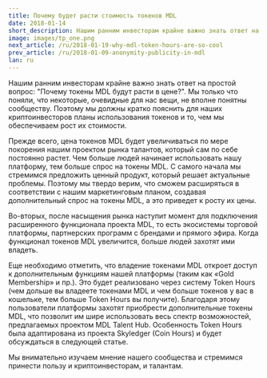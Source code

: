 ```yaml
---
title: Почему будет расти стоимость токенов MDL
date: 2018-01-14
short_description: Нашим ранним инвесторам крайне важно знать ответ на простой вопрос "Почему токены MDL будут расти в цене?".
image: images/tp_one.png
next_article: /ru/2018-01-19-why-mdl-token-hours-are-so-cool
prev_article: /ru/2018-01-09-anonymity-publicity-in-mdl
lan: ru
---
```


Нашим ранним инвесторам крайне важно знать ответ на простой вопрос: "Почему токены MDL будут расти в цене?". Мы только что поняли, что некоторые, очевидные для нас вещи, не вполне понятны сообществу. Поэтому мы должны кратко пояснить для наших криптоинвесторов планы использования токенов и то, чем мы обеспечиваем рост их стоимости.

Прежде всего, цена токенов MDL будет увеличиваться по мере покорения нашим проектом рынка талантов, который сам по себе постоянно растет. Чем больше людей начинает использовать нашу платформу, тем больше спрос на токены MDL. С самого начала мы стремимся предложить ценный продукт, который решает актуальные проблемы. Поэтому мы твердо верим, что сможем расширяться в соответствии с нашим маркетинговым планом, создавая дополнительный спрос на токены MDL, а это приведет к росту их цены.

Во-вторых, после насыщения рынка наступит момент для подключения расширенного функционала проекта MDL, то есть экосистемы торговой платформы, партнерских программ с брендами и прямого эфира. Когда функционал токенов MDL увеличится, больше людей захотят ими владеть.

Еще необходимо отметить, что владение токенами MDL откроет доступ к дополнительным функциям нашей платформы (таким как «Gold Membership» и пр.). Это будет реализовано через систему Token Hours (чем дольше вы владеете токенами MDL и чем больше токенов у вас в кошельке, тем больше Token Hours вы получите). Благодаря этому пользователи платформы захотят приобрести дополнительные токены MDL, что позволит им шире использовать весь спектр возможностей, предлагаемых проектом MDL Talent Hub. Особенность Token Hours была адаптирована из проекта Skyledger (Coin Hours) и будет обсуждаться в следующей статье.

Мы внимательно изучаем мнение нашего сообщества и стремимся принести пользу и криптоинвесторам, и талантам.
